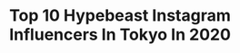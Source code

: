 ---
title: Top 10 Hypebeast Instagram Influencers In Tokyo In 2020
description: >-
  Find top hypebeast Instagram influencers in Tokyo in 2020. Most popular hashtags: #hypebeast #japan #moodygrams #discovertokyo.
platform: Instagram
hits: 33
text_top: Identify the top-rated Instagram profiles on inBeat.
text_bottom: Our database has 33 Instagram influencers like this in Tokyo, Japan for you to pitch.
profiles:
  - username: "djnedtek"
    fullname: >-
      DJ NEDTEK
    bio: >-
      Japan based🇯🇵 OPEN FORMAT DJ⏯ FREELANCE PHOTOGRAPHER📸 My photography @illmatek_
    location: "Japan"
    followers: 9395
    engagement: 448
    commentsToLikes: 0.183810
    id: ck0w2h3fzocc00i190mxjyx5b
    verified: false
    hashtags: "#newmusic, #createexplore, #osaka, #djlive"
  - username: "withindestructiondm"
    fullname: >-
      Within Destruction
    bio: >-
      Slovenia, Europe. 🎤- @dusknecrosis 🥁- @x_yung_luke_x 🎸- @francescofiligoi @howieplaysguitar
    location: "Japan"
    followers: 64266
    engagement: 330
    commentsToLikes: 0.020657
    id: ck5c4ybwe2db90i11px8rqk06
    verified: true
    hashtags: "#hustle, #swag, #sugoi, #newsingle"
  - username: "nickelpack"
    fullname: >-
      Kenta Hayashi
    bio: >-
      🏠≫Tokyo,Japan 📷≫OLYMPUS.OM-D E-M5Mark II 🔥≫Nightphotography 😍≫Light trails / Panning shot
    location: "Japan"
    followers: 11392
    engagement: 4779
    commentsToLikes: 0.017884
    id: ck5zuzfzq3bcb0i14uzzoytr6
    verified: false
    hashtags: "#amazing, #shotsdelight, #citygrammers, #japandailies"
  - username: "japan"
    fullname: >-
      @japan
    bio: >-
      Share your Japan experience by tagging @Japan and #lovinjapan to be featured.
    location: "Japan"
    followers: 129995
    engagement: 339
    commentsToLikes: 0.008321
    id: ck55om9dr8n6p0i119vwb7hdp
    verified: false
    hashtags: "#hellofrom, #visitjapan, #wheninjapan, #tokyocameraclub"
  - username: "k319w"
    fullname: >-
      Kazumi Watanabe
    bio: >-
      Let me take your hand to the world you haven’t seen
    location: "Japan"
    followers: 26520
    engagement: 297
    commentsToLikes: 0.011349
    id: ck0txuny8kiah0i191837fdf7
    verified: false
    hashtags: "#depthobsessed, #travelphotography, #japan, #weekly"
  - username: "blancomxm"
    fullname: >-
      Blanco MxM
    bio: >-
      DarKhO mXm アニメとマンガ Blanco : We learn from the past to understand the present and change the future #Anime_Blanco_MxM 漫画家 #JP Page Facebook :
    location: "Japan"
    followers: 4481
    engagement: 1127
    commentsToLikes: 0.172663
    id: ck6tjy2ci3mmm0j71hxe4gic7
    verified: false
    hashtags: "#manga, #animesketches, #artwork, #tanaka"
  - username: "lupus_solum"
    fullname: >-
      lupus
    bio: >-
      camping Journey 🏕 Jeep Wrangler interior Scandinavian design coffee ☕︎ コメント フォローお気軽にどうぞ⛰
    location: "Japan"
    followers: 5814
    engagement: 1666
    commentsToLikes: 0.011341
    id: ck5q637t2vrar0i11izk9o3x8
    verified: false
    hashtags: "#instagramjapan, #instagram, #sonyalpha, #streets"
  - username: "ssym.ry"
    fullname: >-
      SHIMO.®
    bio: >-
      JPN🇯🇵'96🗓 Tokyo🗼 Fashion ♻️ Sneaker 🙏Please follow me🙏 @_nextreet_
    location: "Japan"
    followers: 14459
    engagement: 461
    commentsToLikes: 0.023609
    id: ck8tdknt63pao0j78ct3jbv0m
    verified: false
    hashtags: "#povoutfit, #newbalance993, #jjjjound, #stayhome"
  - username: "ldn2hk"
    fullname: >-
      LDN2HK
    bio: >-
      • Global #Fashion & #Streetwear Curator • London•Oslo•TX•HK•NYC•LA•#Tokyo • @Visionarism APAC Division • Inquiries. Landy@visionarism.com
    location: "Japan"
    followers: 120628
    engagement: 88
    commentsToLikes: 0.036453
    id: ck0vy6arf2fmn0i1921qggb7t
    verified: false
    hashtags: "#sacaiblazer, #brkicks, #complexkicks, #lvsupreme"
  - username: "_kevin.douglas_"
    fullname: >-
      KD
    bio: >-
      📍Tokyo, Japan 🗼🇯🇵 📷 @sonyalpha A7II 📫 therelentlesskd1112@gmail.com 📱DM for Business and Rates
    location: "Japan"
    followers: 5886
    engagement: 1349
    commentsToLikes: 0.071030
    id: ck5ciona6t26y0i11vd1zm6ky
    verified: false
    hashtags: "#visualmobs, #portraitpage, #portrait, #earth"
---